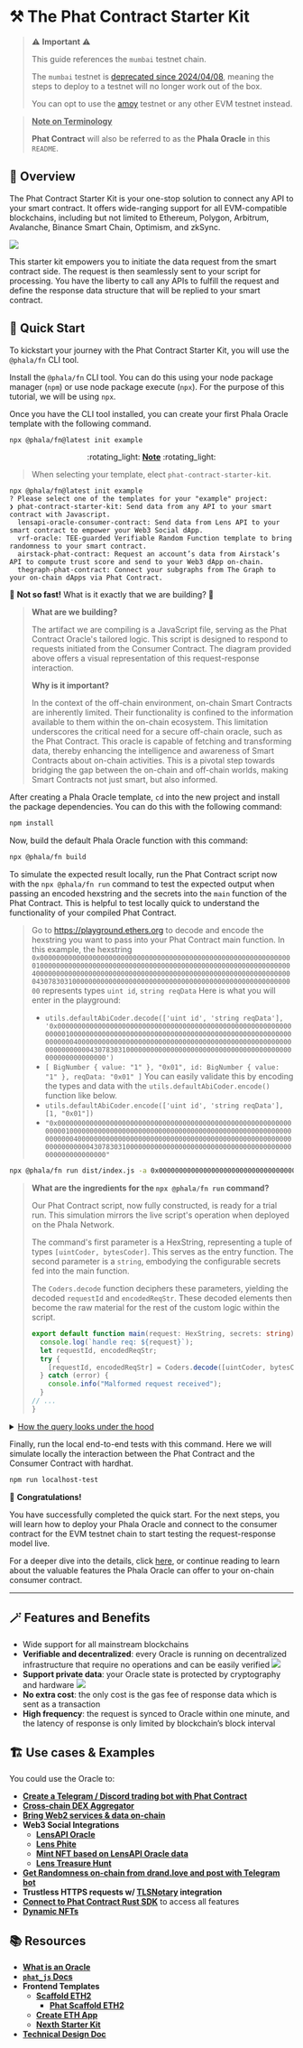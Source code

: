 # :hammer_and_pick: The Phat Contract Starter Kit
> :warning: **Important** ⚠️
> 
> This guide references the `mumbai` testnet chain. 
>
> The `mumbai` testnet is [deprecated since 2024/04/08](https://blog.thirdweb.com/deprecation-of-mumbai-testnet/), meaning the steps to deploy to a testnet will no longer work out of the box.
>
> You can opt to use the [amoy](https://polygon.technology/blog/introducing-the-amoy-testnet-for-polygon-pos) testnet or any other EVM testnet instead.

> <u>**Note on Terminology**</u>
> 
> **Phat Contract** will also be referred to as the **Phala Oracle** in this `README`. 
## :mag_right: Overview
The Phat Contract Starter Kit is your one-stop solution to connect any API to your smart contract. It offers wide-ranging support for all EVM-compatible blockchains, including but not limited to Ethereum, Polygon, Arbitrum, Avalanche, Binance Smart Chain, Optimism, and zkSync.

![](./assets/case-self-owned-oracles.jpg)

This starter kit empowers you to initiate the data request from the smart contract side. The request is then seamlessly sent to your script for processing. You have the liberty to call any APIs to fulfill the request and define the response data structure that will be replied to your smart contract.
## :runner: Quick Start
To kickstart your journey with the Phat Contract Starter Kit, you will use the `@phala/fn` CLI tool.

Install the `@phala/fn` CLI tool. You can do this using your node package manager (`npm`) or use node package execute (`npx`). For the purpose of this tutorial, we will be using `npx`.

Once you have the CLI tool installed, you can create your first Phala Oracle template with the following command.
```bash
npx @phala/fn@latest init example
```

<center>:rotating_light: <u><b>Note</b></u> :rotating_light:</center> 

> When selecting your template, elect `phat-contract-starter-kit`.

```shell
npx @phala/fn@latest init example
? Please select one of the templates for your "example" project: 
❯ phat-contract-starter-kit: Send data from any API to your smart contract with Javascript. 
  lensapi-oracle-consumer-contract: Send data from Lens API to your smart contract to empower your Web3 Social dApp. 
  vrf-oracle: TEE-guarded Verifiable Random Function template to bring randomness to your smart contract. 
  airstack-phat-contract: Request an account’s data from Airstack’s API to compute trust score and send to your Web3 dApp on-chain. 
  thegraph-phat-contract: Connect your subgraphs from The Graph to your on-chain dApps via Phat Contract.  
```

:stop_sign: **Not so fast!** What is it exactly that we are building? :stop_sign:

> **What are we building?** 
>
> The artifact we are compiling is a JavaScript file, serving as the Phat Contract Oracle's tailored logic. This script is designed to respond to requests initiated from the Consumer Contract. The diagram provided above offers a visual representation of this request-response interaction.
> 
> **Why is it important?**
>
> In the context of the off-chain environment, on-chain Smart Contracts are inherently limited. Their functionality is confined to the information available to them within the on-chain ecosystem. This limitation underscores the critical need for a secure off-chain oracle, such as the Phat Contract. This oracle is capable of fetching and transforming data, thereby enhancing the intelligence and awareness of Smart Contracts about on-chain activities. This is a pivotal step towards bridging the gap between the on-chain and off-chain worlds, making Smart Contracts not just smart, but also informed.
>

After creating a Phala Oracle template, `cd` into the new project and install the package dependencies. You can do this with the following command:
```bash
npm install
```
Now, build the default Phala Oracle function with this command:
```bash
npx @phala/fn build
```
To simulate the expected result locally, run the Phat Contract script now with the `npx @phala/fn run` command to test the expected output when passing an encoded hexstring and the secrets into the `main` function of the Phat Contract. This is helpful to test locally quick to understand the functionality of your compiled Phat Contract.
> Go to https://playground.ethers.org to decode and encode the hexstring you want to pass into your Phat Contract main function.
> In this example, the hexstring `0x0000000000000000000000000000000000000000000000000000000000000001000000000000000000000000000000000000000000000000000000000000004000000000000000000000000000000000000000000000000000000000000000043078303100000000000000000000000000000000000000000000000000000000` represents types `uint id`, `string reqData` 
> Here is what you will enter in the playground:
> - `utils.defaultAbiCoder.decode(['uint id', 'string reqData'], '0x0000000000000000000000000000000000000000000000000000000000000001000000000000000000000000000000000000000000000000000000000000004000000000000000000000000000000000000000000000000000000000000000043078303100000000000000000000000000000000000000000000000000000000')`
> - `[ BigNumber { value: "1" }, "0x01", id: BigNumber { value: "1" }, reqData: "0x01" ]`
> You can easily validate this by encoding the types and data with the `utils.defaultAbiCoder.encode()` function like below.
> - `utils.defaultAbiCoder.encode(['uint id', 'string reqData'], [1, "0x01"])`
> - `"0x0000000000000000000000000000000000000000000000000000000000000001000000000000000000000000000000000000000000000000000000000000004000000000000000000000000000000000000000000000000000000000000000043078303100000000000000000000000000000000000000000000000000000000"`
```bash
npx @phala/fn run dist/index.js -a 0x0000000000000000000000000000000000000000000000000000000000000001000000000000000000000000000000000000000000000000000000000000004000000000000000000000000000000000000000000000000000000000000000043078303100000000000000000000000000000000000000000000000000000000 https://api-v2-mumbai-live.lens.dev/
```
>
> **What are the ingredients for the `npx @phala/fn run` command?**
>
> Our Phat Contract script, now fully constructed, is ready for a trial run. This simulation mirrors the live script's operation when deployed on the Phala Network.
>
> The command's first parameter is a HexString, representing a tuple of types `[uintCoder, bytesCoder]`. This serves as the entry function. The second parameter is a `string`, embodying the configurable secrets fed into the main function.
>
> The `Coders.decode` function deciphers these parameters, yielding the decoded `requestId` and `encodedReqStr`. These decoded elements then become the raw material for the rest of the custom logic within the script.
> ```typescript 
> export default function main(request: HexString, secrets: string): HexString {
>   console.log(`handle req: ${request}`);
>   let requestId, encodedReqStr;
>   try {
>     [requestId, encodedReqStr] = Coders.decode([uintCoder, bytesCoder], request);
>   } catch (error) {
>     console.info("Malformed request received");
>   }
> // ...
> } 

<details>
  <summary><u>How the query looks under the hood</u></summary>

- HTTP Endpoint: https://api-v2-mumbai-live.lens.dev/
- Profile ID: `0x01`
- Expected Graphql Query:
  ```graphql
  query Profile {
    profile(request: { forProfileId: "0x01" }) {
      stats {
          followers
          following
          comments
          countOpenActions
          posts
          quotes
          mirrors
          publications
          reacted
          reactions
      }
    }
  }
  ```
- Expected Output:
  ```json
  {
    "data": {
      "profile": {
        "stats": {
          "followers": 2,
          "following": 0,
          "comments": 0,
          "countOpenActions": 1,
          "posts": 14,
          "quotes": 0,
          "mirrors": 0,
          "publications": 14,
          "reacted": 0,
          "reactions": 0
        }
      }
    }
  }
  ```
</details>

Finally, run the local end-to-end tests with this command. Here we will simulate locally the interaction between the Phat Contract and the Consumer Contract with hardhat.
```bash
npm run localhost-test 
```
:partying_face: **Congratulations!** 

You have successfully completed the quick start. For the next steps, you will learn how to deploy your Phala Oracle and connect to the consumer contract for the EVM testnet chain to start testing the request-response model live.

For a deeper dive into the details, click [here](https://bit.ly/connect-pc-2-0-to-evm-sc),  or continue reading to learn about the valuable features the Phala Oracle can offer to your on-chain consumer contract.

---
## :magic_wand: Features and Benefits

- Wide support for all mainstream blockchains
- **Verifiable and decentralized**: every Oracle is running on decentralized infrastructure that require no operations and can be easily verified
![](./assets/RA-Attested-Verifiable.png)
- **Support private data**: your Oracle state is protected by cryptography and hardware
![](./assets/Cross-chain-e2ee.png)
- **No extra cost**: the only cost is the gas fee of response data which is sent as a transaction
- **High frequency**: the request is synced to Oracle within one minute, and the latency of response is only limited by blockchain’s block interval

## :building_construction: Use cases & Examples

You could use the Oracle to:
- **[Create a Telegram / Discord trading bot with Phat Contract](https://bit.ly/3LGpXCq)**
- **[Cross-chain DEX Aggregator](./assets/case-cross-chain-dex-aggregator.jpg)**
- **[Bring Web2 services & data on-chain](./assets/case-contract-controlled-web2-service.jpg)**
- **Web3 Social Integrations**
  - **[LensAPI Oracle](https://bit.ly/3runoN1)**
  - **[Lens Phite](https://bit.ly/3RG9OR7)**
  - **[Mint NFT based on LensAPI Oracle data](./assets/LensAPI-Oracle.png)**
  - **[Lens Treasure Hunt](https://bit.ly/3PWP5Y9)**
- **[Get Randomness on-chain from drand.love and post with Telegram bot](https://bit.ly/3PXDyI4)**
- **Trustless HTTPS requests w/ [TLSNotary](https://bit.ly/3rwD2Hw) integration**
- **[Connect to Phat Contract Rust SDK](./assets/Oracle-Rust-SDK.png)** to access all features
- **[Dynamic NFTs](https://bit.ly/3ZBJHNb)**

## :books: Resources
- **[What is an Oracle](https://bit.ly/3PE6ymF)**
- **[`phat_js` Docs](https://bit.ly/phat_js)**
- **Frontend Templates**
  - **[Scaffold ETH2](https://bit.ly/45ekZnt)**
    - **[Phat Scaffold ETH2](https://bit.ly/46zZ23j)**
  - **[Create ETH App](https://bit.ly/468I105)**
  - **[Nexth Starter Kit](https://bit.ly/3EVS0di)**
- **[Technical Design Doc](https://bit.ly/3ZAzdxE)**
